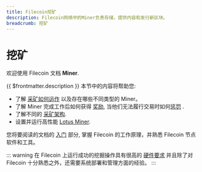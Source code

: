 ```yaml
---
title: Filecoin挖矿
description: Filecoin网络中的​​Miner负责存储，提供内容和发行新区块。
breadcrumb: 挖矿
---
```


# 挖矿

欢迎使用 Filecoin 文档 **Miner**.

{{ $frontmatter.description }} 本节中的内容将帮助您:

- 了解 [采矿如何运作](how-mining-works.md) 以及存在哪些不同类型的 Miner。
- 了解 Miner 完成工作后如何获得 [奖励](mining-rewards.md), 当他们无法履行交易时如何[惩罚](slashing.md) .
- 了解不同的 [采矿架构](mining-architectures.md).
- 设置并运行高性能 [Lotus Miner](lotus/README.md).

您将要阅读的文档的 [入门](../get-started) 部分, 掌握 Filecoin 的工作原理，并熟悉 Filecoin 节点软件和工具。

::: warning
在 Filecoin 上运行成功的挖掘操作具有很高的 [硬件要求](hardware-requirements.md) 并且除了对 Filecoin 十分熟悉之外，还需要系统部署和管理方面的经验。
:::
